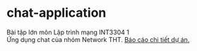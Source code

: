 # chat-application
Bài tập lớn môn Lập trình mạng INT3304 1<br>
Ứng dụng chat của nhóm Network THT.
[Báo cáo chi tiết dự án.](https://bom.to/pghGgLLB)
